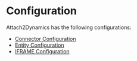 # Configuration

Attach2Dynamics has the following configurations:

* [Connector Configuration](https://docs.inogic.com/attach2dynamics/configuration/connector-configuration)
* [Entity Configuration](https://docs.inogic.com/attach2dynamics/configuration/entity-configuration)
* [IFRAME Configuration](https://docs.inogic.com/attach2dynamics/configuration/iframe-configuration)

